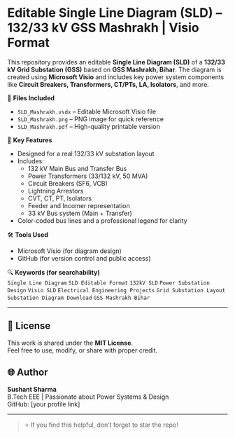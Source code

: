 # Editable Single Line Diagram (SLD) – 132/33 kV GSS Mashrakh | Visio Format

This repository provides an editable **Single Line Diagram (SLD)** of a **132/33 kV Grid Substation (GSS)** based on **GSS Mashrakh, Bihar**. The diagram is created using **Microsoft Visio** and includes key power system components like **Circuit Breakers, Transformers, CT/PTs, LA, Isolators**, and more.

📂 **Files Included**
- `SLD_Mashrakh.vsdx` – Editable Microsoft Visio file
- `SLD_Mashrakh.png` – PNG image for quick reference
- `SLD_Mashrakh.pdf` – High-quality printable version

🎯 **Key Features**
- Designed for a real 132/33 kV substation layout
- Includes:
  - 132 kV Main Bus and Transfer Bus
  - Power Transformers (33/132 kV, 50 MVA)
  - Circuit Breakers (SF6, VCB)
  - Lightning Arrestors
  - CVT, CT, PT, Isolators
  - Feeder and Incomer representation
  - 33 kV Bus system (Main + Transfer)
- Color-coded bus lines and a professional legend for clarity

🛠️ **Tools Used**
- Microsoft Visio (for diagram design)
- GitHub (for version control and public access)

🔍 **Keywords (for searchability)**  
`Single Line Diagram` `SLD Editable Format` `132kV SLD` `Power Substation Design` `Visio SLD` `Electrical Engineering Projects` `Grid Substation Layout` `Substation Diagram Download` `GSS Mashrakh Bihar`

---

## 📜 License

This work is shared under the **MIT License**.  
Feel free to use, modify, or share with proper credit.

## 🌐 Author

**Sushant Sharma**  
B.Tech EEE | Passionate about Power Systems & Design  
GitHub: [your profile link]

---

> ⭐ If you find this helpful, don’t forget to star the repo!
